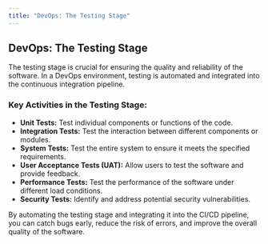 ```yaml
---
title: "DevOps: The Testing Stage"
---
```


## DevOps: The Testing Stage

The testing stage is crucial for ensuring the quality and reliability of the software. In a DevOps environment, testing is automated and integrated into the continuous integration pipeline.

### Key Activities in the Testing Stage:

*   **Unit Tests:** Test individual components or functions of the code.
*   **Integration Tests:** Test the interaction between different components or modules.
*   **System Tests:** Test the entire system to ensure it meets the specified requirements.
*   **User Acceptance Tests (UAT):** Allow users to test the software and provide feedback.
*   **Performance Tests:** Test the performance of the software under different load conditions.
*   **Security Tests:** Identify and address potential security vulnerabilities.

By automating the testing stage and integrating it into the CI/CD pipeline, you can catch bugs early, reduce the risk of errors, and improve the overall quality of the software.
